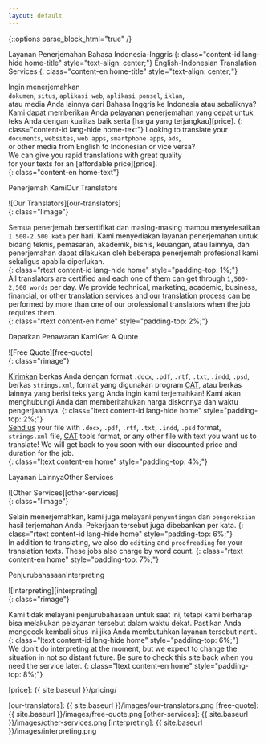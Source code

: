 ```yaml
---
layout: default
---
```


{::options parse_block_html="true" /}
<script src="/scripts/jquery.fullPage.min.js"></script>
<script>
   //background rotator function and variables
   var time = $.now();
   var currentBackground = time % 4;
   var backgrounds = [];
   backgrounds[0] = '/images/bg1.jpg';
   backgrounds[1] = '/images/bg2.jpg';
   backgrounds[2] = '/images/bg3.jpg';
   backgrounds[3] = '/images/bg4.jpg';

   function changeBackground() {
       currentBackground++;
       if(currentBackground > 3) currentBackground = 0;

       $('.main').fadeOut(500, function() {
           $('.main').css({
               'background-image' : "url('" + backgrounds[currentBackground] + "')"
           });
           $('.main').fadeIn(500);
       });

       setTimeout(changeBackground, 20000);
   }

   function checkWidth() {
      if ($(window).width < 600) {
         $('.section > .wrapper').removeClass('wrapper');
      }
   }

   $(document).ready(function(){
      $('.lang-hide').removeClass('lang-hide');
      $('.content-id').addClass('lang-hide');
      $('.page-content').closest('div.wrapper').removeClass('wrapper');
      $('.section').wrapInner('<div class="wrapper"></div>');
      $('.section').first().wrapInner('<div class="colorful"></div>');
      $('.colorful').css({
         "width": "100%",
         "height": "100%",
         "margin-top": "-5%",
         "padding-top": "5%",
         "padding-bottom": "5%"
      });

      $('.page-content').fullpage();

      checkWidth(); // to run onLoad
      $(window).resize(checkWidth);

      $('.main').css({
         'background-image' : "url('" + backgrounds[currentBackground] + "')"
      });
      
      setTimeout(changeBackground, 20000);        
   });
</script>

<div class="main section">

Layanan Penerjemahan Bahasa Indonesia-Inggris
{: class="content-id lang-hide home-title" style="text-align: center;"}
English-Indonesian Translation Services
{: class="content-en home-title" style="text-align: center;"}

Ingin menerjemahkan   
`dokumen`, `situs`, `aplikasi web`, `aplikasi ponsel`, `iklan`,  
atau media Anda lainnya dari Bahasa Inggris ke Indonesia atau sebaliknya?  
Kami dapat memberikan Anda pelayanan penerjemahan yang cepat untuk  
teks Anda dengan kualitas baik serta [harga yang terjangkau][price]. 
{: class="content-id lang-hide home-text"}
Looking to translate your  
`documents`, `websites`, `web apps`, `smartphone apps`, `ads`,  
or other media from English to Indonesian or vice versa?   
We can give you rapid translations with great quality  
for your texts for an [affordable price][price].  
{: class="content-en home-text"}

</div>

<div class="section shadow-night">
<span class="playfair content-id lang-hide">Penerjemah Kami</span><span class="playfair content-en">Our Translators</span>

![Our Translators][our-translators]  
{: class="limage"}  

Semua penerjemah bersertifikat dan masing-masing mampu menyelesaikan 
`1.500-2.500 kata` per hari. Kami menyediakan layanan penerjemahan untuk 
bidang teknis, pemasaran, akademik, bisnis, keuangan, atau lainnya, dan 
penerjemahan dapat dilakukan oleh beberapa penerjemah profesional kami 
sekaligus apabila diperlukan.  
{: class="rtext content-id lang-hide home" style="padding-top: 1%;"}  
All translators are certified and each one of them can get through 
`1,500-2,500 words` per day. We provide technical, marketing, academic, 
business, financial, or other translation services and our translation 
process can be performed by more than one of our professional translators 
when the job requires them.   
{: class="rtext content-en home" style="padding-top: 2%;"}  

</div>

<div class="section virgin-america">
<span class="playfair content-id lang-hide">Dapatkan Penawaran Kami</span><span class="playfair content-en">Get A Quote</span>

![Free Quote][free-quote]  
{: class="rimage"}  

[Kirimkan][contact-us] berkas Anda dengan format `.docx`, `.pdf`, `.rtf`, 
`.txt`, `.indd`, `.psd`, berkas `strings.xml`, format yang digunakan 
program [CAT][cat-wiki], atau berkas lainnya yang berisi teks yang Anda 
ingin kami terjemahkan! Kami akan menghubungi Anda dan memberitahukan 
harga diskonnya dan waktu pengerjaannya.
{: class="ltext content-id lang-hide home" style="padding-top: 2%;"}  
[Send us][contact-us] your file with `.docx`, `.pdf`, `.rtf`, `.txt`, 
`.indd`, `.psd` format, `strings.xml` file, [CAT][cat-wiki] tools format, 
or any other file with text you want us to translate! We will get back to 
you soon with our discounted price and duration for the job.  
{: class="ltext content-en home" style="padding-top: 4%;"}  

</div>

<div class="section dirty-fog">
<span class="playfair content-id lang-hide">Layanan Lainnya</span><span class="playfair content-en">Other Services</span>

![Other Services][other-services]  
{: class="limage"}  
  
Selain menerjemahkan, kami juga melayani `penyuntingan` dan `pengoreksian` 
hasil terjemahan Anda. Pekerjaan tersebut juga dibebankan per kata.
{: class="rtext content-id lang-hide home" style="padding-top: 6%;"}  
In addition to translating, we also do `editing` and `proofreading` for 
your translation texts. These jobs also charge by word count.
{: class="rtext content-en home" style="padding-top: 7%;"}  

</div>

<div class="section ash">
<span class="playfair content-id lang-hide">Penjurubahasaan</span><span class="playfair content-en">Interpreting</span>

![Interpreting][interpreting]  
{: class="rimage"}  
  
Kami tidak melayani penjurubahasaan untuk saat ini, tetapi kami berharap 
bisa melakukan pelayanan tersebut dalam waktu dekat. Pastikan Anda mengecek 
kembali situs ini jika Anda membutuhkan layanan tersebut nanti.  
{: class="ltext content-id lang-hide home" style="padding-top: 6%;"}  
We don't do interpreting at the moment, but we expect to change the 
situation in not so distant future. Be sure to check this site back when 
you need the service later. 
{: class="ltext content-en home" style="padding-top: 8%;"}  

</div>  

[contact-us]: mailto:settrans.eits@gmail.com "SetTrans.EITS@gmail.com"
[cat-wiki]: https://en.wikipedia.org/wiki/Computer-assisted_translation 
"Computer-assisted translation"
[price]: {{ site.baseurl }}/pricing/


[our-translators]: {{ site.baseurl }}/images/our-translators.png
[free-quote]: {{ site.baseurl }}/images/free-quote.png
[other-services]: {{ site.baseurl }}/images/other-services.png
[interpreting]: {{ site.baseurl }}/images/interpreting.png
